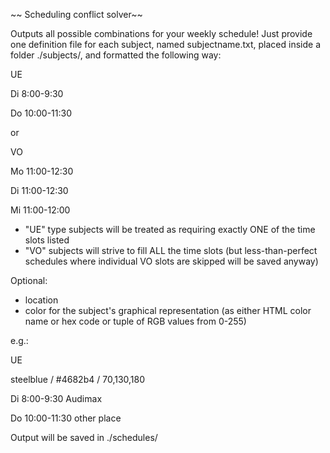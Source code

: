 ~~ Scheduling conflict solver~~

Outputs all possible combinations for your weekly schedule! 
Just provide one definition file for each subject, named subjectname.txt, 
placed inside a folder ./subjects/, and formatted the following way:

UE

Di 8:00-9:30

Do 10:00-11:30

or

VO

Mo 11:00-12:30

Di 11:00-12:30

Mi 11:00-12:00

- "UE" type subjects will be treated as requiring exactly ONE of the time slots
  listed
- "VO" subjects will strive to fill ALL the time slots (but less-than-perfect
  schedules where individual VO slots are skipped will be saved anyway)

Optional:
- location
- color for the subject's graphical representation
  (as either HTML color name or hex code or tuple of RGB values from 0-255)

e.g.:

UE

steelblue / #4682b4 / 70,130,180

Di 8:00-9:30 Audimax

Do 10:00-11:30 other place

Output will be saved in ./schedules/

